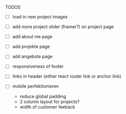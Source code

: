 TODOS

- [ ] load in new project images
- [ ] add more project slider (framer?) on project page
- [ ] add about me page
- [ ] add projekte page
- [ ] add angebote page
- [ ] responsiveness of footer
- [ ] links in header (either react router link or anchor link)

- [ ] mobile perfektionieren 
  - reduce global padding
  - 2 column layout for projects?
  - width of customer feeback
